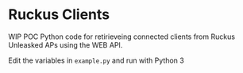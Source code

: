 # Ruckus Clients

WIP POC Python code for retirieveing connected clients from Ruckus Unleasked APs using the WEB API.

Edit the variables in `example.py` and run with Python 3

